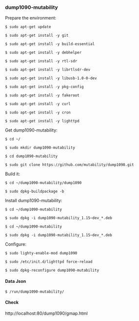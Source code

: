 ### dump1090-mutability

Prepare the environment:

``$ sudo apt-get update``

``$ sudo apt-get install -y git``

``$ sudo apt-get install -y build-essential``

``$ sudo apt-get install -y debhelper``

``$ sudo apt-get install -y rtl-sdr``

``$ sudo apt-get install -y librtlsdr-dev``

``$ sudo apt-get install -y libusb-1.0-0-dev``

``$ sudo apt-get install -y pkg-config``

``$ sudo apt-get install -y fakeroot``

``$ sudo apt-get install -y curl``

``$ sudo apt-get install -y cron``

``$ sudo apt-get install -y lighttpd``

Get dump1090-mutability:

``$ cd ~/``

``$ sudo mkdir dump1090-mutability``

``$ cd dump1090-mutability``

``$ sudo git clone https://github.com/mutability/dump1090.git``

Build it:

``$ cd ~/dump1090-mutability/dump1090``

``$ sudo dpkg-buildpackage -b``

Install dump1090-mutability:

``$ cd ~/dump1090-mutability``

``$ sudo dpkg -i dump1090-mutability_1.15~dev_*.deb``

``$ cd ~/dump1090-mutability``

``$ sudo dpkg -i dump1090-mutability_1.15~dev_*.deb``

Configure:

``$ sudo lighty-enable-mod dump1090``

``$ sudo /etc/init.d/lighttpd force-reload``

``$ sudo dpkg-reconfigure dump1090-mutability``

#### Data Json

``$ /run/dump1090-mutability/``

#### Check

http://localhost:80/dump1090/gmap.html
